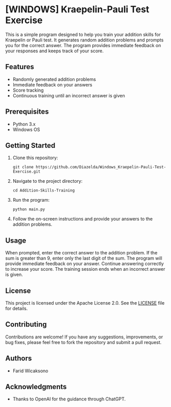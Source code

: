 # [WINDOWS] Kraepelin-Pauli Test Exercise

This is a simple program designed to help you train your addition skills for Kraepelin or Pauli test. It generates random addition problems and prompts you for the correct answer. The program provides immediate feedback on your responses and keeps track of your score.

## Features

- Randomly generated addition problems
- Immediate feedback on your answers
- Score tracking
- Continuous training until an incorrect answer is given

## Prerequisites

- Python 3.x
- Windows OS

## Getting Started

1. Clone this repository:

   ```shell
   git clone https://github.com/Diazelda/Windows_Kraepelin-Pauli-Test-Exercise.git

2. Navigate to the project directory:
   ```shell
   cd Addition-Skills-Training

3. Run the program:
   ```shell
   python main.py
   
4. Follow the on-screen instructions and provide your answers to the addition problems.

## Usage

When prompted, enter the correct answer to the addition problem.
If the sum is greater than 9, enter only the last digit of the sum.
The program will provide immediate feedback on your answer.
Continue answering correctly to increase your score.
The training session ends when an incorrect answer is given.

## License

This project is licensed under the Apache License 2.0. See the [LICENSE](LICENSE) file for details.

## Contributing

Contributions are welcome! If you have any suggestions, improvements, or bug fixes, please feel free to fork the repository and submit a pull request.

## Authors

- Farid Wicaksono

## Acknowledgments

- Thanks to OpenAI for the guidance through ChatGPT.

